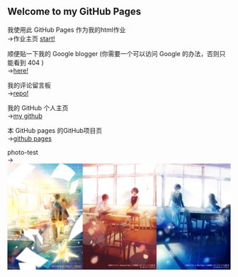 ## Welcome to my GitHub Pages

我使用此 GitHub Pages 作为我的html作业  
->作业主页 [start!](https://starsky.earth/index1.html)

顺便贴一下我的 Google blogger (你需要一个可以访问 Google 的办法，否则只能看到 404 )  
->[here!](https://hosizorarustar.blogspot.com/)

我的评论留言板  
->[repo!](https://starsky.earth/back.html)

我的 GitHub 个人主页  
->[my github](https://github.com/hosizoraru)

本 GitHub pages 的GitHub项目页  
->[github pages](https://github.com/hosizoraru/hosizoraru.github.io)

photo-test  
->![image](https://github.com/hosizoraru/hosizoraru.github.io/raw/master/img/banner0.png)
